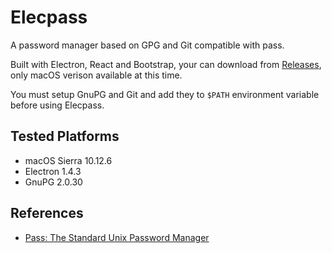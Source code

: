 # Elecpass
A password manager based on GPG and Git compatible with pass.

Built with Electron, React and Bootstrap, your can download from [Releases](https://github.com/jysperm/elecpass/releases), only macOS verison available at this time.

You must setup GnuPG and Git and add they to `$PATH` environment variable before using Elecpass.

## Tested Platforms

- macOS Sierra 10.12.6
- Electron 1.4.3
- GnuPG 2.0.30

## References

- [Pass: The Standard Unix Password Manager](https://www.passwordstore.org/)

